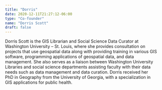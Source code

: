 ```yaml
---
title: "Dorris"
date: 2020-12-11T21:27:12-06:00
type: "Co-founder"
name: "Dorris Scott"
draft: false
---
```


Dorris Scott is the GIS Librarian and Social Science Data Curator at Washington University – St. Louis, where she provides consultation on projects that use geospatial data along with providing training in various GIS software, programming applications of geospatial data, and data management. She also serves as a liaison between Washington University Libraries and social science departments assisting faculty  with their data needs such as data management and data curation. Dorris received her PhD in Geography from the University of Georgia, with a specialization in GIS applications for public health.
